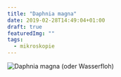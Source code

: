 ```yaml
---
title: "Daphnia magna"
date: 2019-02-28T14:49:04+01:00
draft: true
featuredImg: ""
tags: 
  - mikroskopie
---
```


![Daphnia magna](../images/wasserfloh.jpg) (oder Wasserfloh)